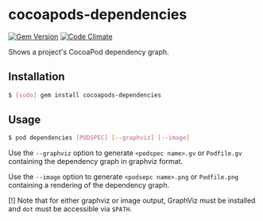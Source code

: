 # cocoapods-dependencies

[![Gem Version](https://badge.fury.io/rb/cocoapods-dependencies.svg)](http://badge.fury.io/rb/cocoapods-dependencies)
[![Code Climate](https://codeclimate.com/github/segiddins/cocoapods-dependencies.png)](https://codeclimate.com/github/segiddins/cocoapods-dependencies)

Shows a project's CocoaPod dependency graph.

## Installation

```bash
$ [sudo] gem install cocoapods-dependencies
```

## Usage

```bash
$ pod dependencies [PODSPEC] [--graphviz] [--image]
```

Use the `--graphviz` option to generate `<podspec name>.gv` or `Podfile.gv` containing the dependency graph in graphviz format.

Use the `--image` option to generate `<podsepc name>.png` or `Podfile.png` containing a rendering of the dependency graph.

[!] Note that for either graphviz or image output, GraphViz must be installed and `dot` must be accessible via `$PATH`.

